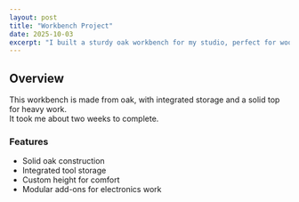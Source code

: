 ```yaml
---
layout: post
title: "Workbench Project"
date: 2025-10-03
excerpt: "I built a sturdy oak workbench for my studio, perfect for woodworking and electronics projects."
---
```


## Overview

This workbench is made from oak, with integrated storage and a solid top for heavy work.  
It took me about two weeks to complete.

### Features

- Solid oak construction
- Integrated tool storage
- Custom height for comfort
- Modular add-ons for electronics work

